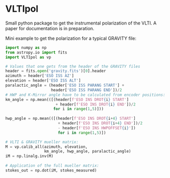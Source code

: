 # VLTIpol

Small python package to get the instrumental polarization of the VLTI. A paper for documentation is in preparation.

Mini example to get the polarization for a typical GRAVITY file:

```python
import numpy as np
from astropy.io import fits
import VLTIpol as vp

# Values that one gets from the header of the GRAVITY files
header = fits.open('gravity.fits')[0].header
azimuth = header['ESO ISS AZ']
elevation = header['ESO ISS ALT']
paralactic_angle = (header['ESO ISS PARANG START'] + 
                    header['ESO ISS PARANG END'])/2
# HWP and K-Mirror angle have to be calculated from encoder positions:
km_angle = np.mean(([(header[f'ESO INS DROT{i} START'] 
                      + header[f'ESO INS DROT{i} END'])/2 
                     for i in range(1,5)]))
               
hwp_angle = np.mean(([(header[f'ESO INS DROT{i+4} START'] 
                       + header[f'ESO INS DROT{i+4} END'])/2 
                       - header[f'ESO INS HWPOFFSET{i}'])
                       for i in range(1,5)])

# VLTI & GRAVITY mueller matrix:
M = vp.calib_all(azimuth, elevation,
                 km_angle, hwp_angle, paralactic_angle)
iM = np.linalg.inv(M)
        
# Application of the full mueller matrix:
stokes_out = np.dot(iM, stokes_measured)
```
